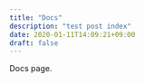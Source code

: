 ```yaml
---
title: "Docs"
description: "test post index"
date: 2020-01-11T14:09:21+09:00
draft: false
---
```


Docs page.
